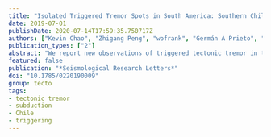 ```yaml
---
title: "Isolated Triggered Tremor Spots in South America: Southern Chile, Ecuador, and Central Colombia"
date: 2019-07-01
publishDate: 2020-07-14T17:59:35.750717Z
authors: ["Kevin Chao", "Zhigang Peng", "wbfrank", "Germán A Prieto", "Kazushige Obara"]
publication_types: ["2"]
abstract: "We report new observations of triggered tectonic tremor in three regions in South America along the plate boundary between the Nazca and South America plates: southern Chile, Ecuador, and central Colombia. In these regions, tremor was observed during the passage of large-amplitude surface waves of recent large earthquakes, which occurred in South America and around the world. In southern Chile, triggered tremor was observed around an ambient tremor active zone in the Chile triple junction region. In Ecuador and central Colombia, only one seismic station in each region recorded triggered tremor. With a single-station approach, we are able to estimate potential tremor sources in these regions. Triggered tremor in Ecuador is likely associated with an inland fault near the volcanic region. In central Colombia, triggered tremor may be associated with the Romeral fault system rather than the subduction zone interface. In addition, we summarize global observations of tremor-triggering stress and background ambient tremor activity in 24 tremor-active regions. Based on the global summary of triggered and ambient tremor activity, the relative lack of triggered tremor in central and northern Chile and Peru is consistent with the lack of background tremor activity in these regions, suggesting tectonic tremor occurs only in isolated regions along major faults."
featured: false
publication: "*Seismological Research Letters*"
doi: "10.1785/0220190009"
group: tecto
tags:
- tectonic tremor
- subduction
- Chile
- triggering
---
```


